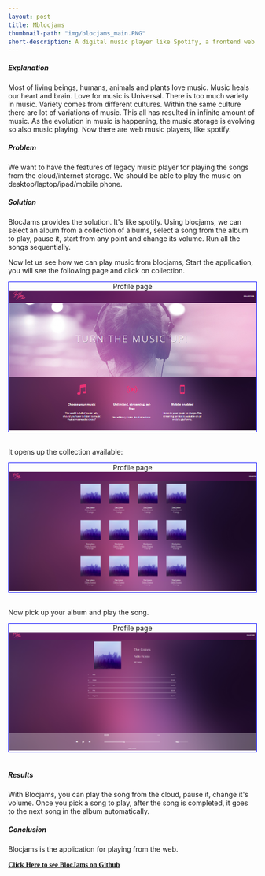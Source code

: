 ```yaml
---
layout: post
title: Mblocjams
thumbnail-path: "img/blocjams_main.PNG"
short-description: A digital music player like Spotify, a frontend web development application with HTML, add styling and responsiveness using CSS, interactivity with JavaScript AngularJS, jQuery and DOM scripting
---
```


##### Explanation
Most of living beings, humans, animals and plants love music. Music heals our heart and brain. Love for music is Universal. There is too much variety in music. Variety comes from different cultures. Within the same culture there are lot of variations of music. This all has resulted in infinite amount of music. As the evolution in music is happening, the music storage is evolving so also music playing. Now there are web music players, like spotify.

##### Problem
We want to have the features of legacy music player for playing the songs from the cloud/internet storage. We should be able to play the music on desktop/laptop/ipad/mobile phone. 

##### Solution
BlocJams provides the solution. It's like spotify. Using blocjams, we can select an album from a collection of albums, select a song from the album to play, pause it, start from any point and change its volume. Run all the songs sequentially.

Now let us see how we can play music from blocjams, Start the application, you will see the following page and click on collection.

<div class="boxed" style="width: 100%;margin-left: auto; margin-right: auto; border: 1px solid blue;text-align: center;">
  Profile page
  <a href="{{ project.url | prepend: site.baseurl }}">
    <img src="/img/blocjams_main.PNG"/>
  </a>
</div>
<br />

It opens up the collection available:

<div class="boxed" style="width: 100%;margin-left: auto; margin-right: auto; border: 1px solid blue;text-align: center;">
  Profile page
  <a href="{{ project.url | prepend: site.baseurl }}">
    <img src="/img/blocjams_1.PNG"/>
  </a>
</div>
<br />

Now pick up your album and play the song.

<div class="boxed" style="width: 100%;margin-left: auto; margin-right: auto; border: 1px solid blue;text-align: center;">
  Profile page
  <a href="{{ project.url | prepend: site.baseurl }}">
    <img src="/img/blocjams_2.PNG"/>
  </a>
</div>
<br />

##### Results
With Blocjams, you can play the song from the cloud, pause it, change it's volume. Once you pick a song to play, after the song is completed, it goes to the next song in the album automatically. 

##### Conclusion
Blocjams is the application for playing from the web.

<a href="https://github.com/sharadalt/bloc_jams_angular/" style="font-family:Times New Roman;"><strong>Click Here to see BlocJams on Github</strong></a>
